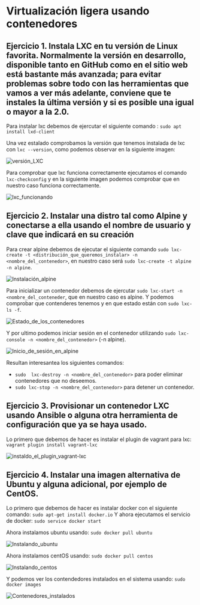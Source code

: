 # Virtualización ligera usando contenedores

## Ejercicio 1. Instala LXC en tu versión de Linux favorita. Normalmente la versión en desarrollo, disponible tanto en GitHub como en el sitio web está bastante más avanzada; para evitar problemas sobre todo con las herramientas que vamos a ver más adelante, conviene que te instales la última versión y si es posible una igual o mayor a la 2.0.

Para instalar lxc debemos de ejercutar el siguiente comando : `sudo apt install lxd-client`

Una vez estalado comprobamos la versión que tenemos instalada de lxc con `lxc --version`, como podemos observar en la siguiente imagen:

![versión_LXC](http://i393.photobucket.com/albums/pp14/pmmre/CC/Ejercicios%20Tema%204%20CC/Seleccioacuten_001_zpsujxhsqtc.png)

Para comprobar que lxc funciona correctamente ejecutamos el comando `lxc-checkconfig` y en la siguiente imagen podemos comprobar que en nuestro caso funciona correctamente.

![lxc_funcionando](http://i393.photobucket.com/albums/pp14/pmmre/CC/Ejercicios%20Tema%204%20CC/Seleccioacuten_002_zpswehlddjy.png)





## Ejercicio 2. Instalar una distro tal como Alpine y conectarse a ella usando el nombre de usuario y clave que indicará en su creación

Para crear alpine debemos de ejecutar el siguiente comando `sudo lxc-create -t <distribución_que_queremos_instalar> -n <nombre_del_contenedor>`, en nuestro caso será `sudo lxc-create -t alpine -n alpine`.

![Instalación_alpine](http://i393.photobucket.com/albums/pp14/pmmre/CC/Ejercicios%20Tema%204%20CC/Ejercicio%202/Seleccioacuten_003_zpsnaacfrbl.png)

Para inicializar un contenedor debemos de ejercutar `sudo lxc-start -n <nombre_del_conteneder`, que en nuestro caso es alpine. Y podemos comprobar que contenderes tenemos y en que estado están con `sudo lxc-ls -f`.

![Estado_de_los_contenedores](http://i393.photobucket.com/albums/pp14/pmmre/CC/Ejercicios%20Tema%204%20CC/Ejercicio%202/Seleccioacuten_004_zpsycs8mpxy.png)

Y por ultimo podemos iniciar sesión en el contenedor utilizando `sudo lxc-console -n <nombre_del_contenedor>` (-n alpine).


![Inicio_de_sesión_en_alpine](http://i393.photobucket.com/albums/pp14/pmmre/CC/Ejercicios%20Tema%204%20CC/Ejercicio%202/Seleccioacuten_005_zps9ysfcpio.png)

Resultan interesantea los siguientes comandos:
 - `sudo  lxc-destroy -n <nombre_del_contenedor>` para poder eliminar contenedores que no deseemos.
 - `sudo lxc-stop -n <nombre_del_contenedor>` para detener un contenedor.


## Ejercicio 3. Provisionar un contenedor LXC usando Ansible o alguna otra herramienta de configuración que ya se haya usado.

Lo primero que debemos de hacer es instalar el plugin de vagrant para lxc: `vagrant plugin install vagrant-lxc`

![instaldo_el_plugin_vagrant-lxc]()

## Ejercicio 4. Instalar una imagen alternativa de Ubuntu y alguna adicional, por ejemplo de CentOS.
Lo primero que debemos de hacer es instalar docker con el siguiente comando: `sudo apt-get install docker.io`
Y ahora ejecutamos el servicio de docker: `sudo service docker start`

Ahora instalamos ubuntu usando: `sudo docker pull ubuntu`

![Instalando_ubuntu](http://i393.photobucket.com/albums/pp14/pmmre/CC/Ejercicios%20Tema%204%20CC/Ejercicio%204/Seleccioacuten_005_zpsqwq0ibm8.png) 

Ahora instalamos centOS usando: `sudo docker pull centos`

![Instalando_centos](http://i393.photobucket.com/albums/pp14/pmmre/CC/Ejercicios%20Tema%204%20CC/Ejercicio%204/Seleccioacuten_006_zpsvjkazo46.png)

Y podemos ver los contendedores instalados en el sistema usando: `sudo docker images`

![Contenedores_instalados](http://i393.photobucket.com/albums/pp14/pmmre/CC/Ejercicios%20Tema%204%20CC/Ejercicio%204/Seleccioacuten_007_zpshegvab2w.png)


